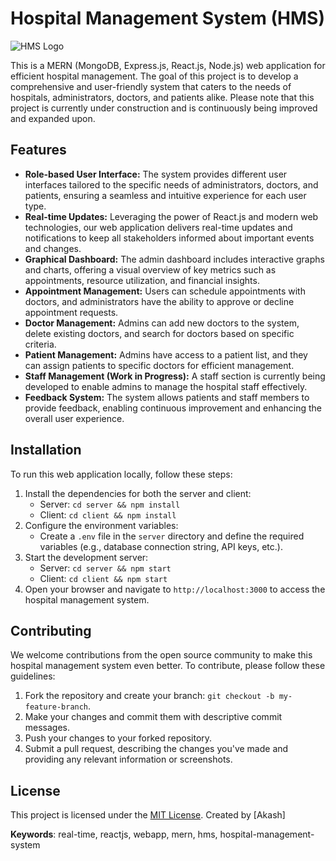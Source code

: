 # Hospital Management System (HMS)

![HMS Logo](./home-page.png)

This is a MERN (MongoDB, Express.js, React.js, Node.js) web application for efficient hospital management. The goal of this project is to develop a comprehensive and user-friendly system that caters to the needs of hospitals, administrators, doctors, and patients alike. Please note that this project is currently under construction and is continuously being improved and expanded upon.

## Features

- **Role-based User Interface:** The system provides different user interfaces tailored to the specific needs of administrators, doctors, and patients, ensuring a seamless and intuitive experience for each user type.
- **Real-time Updates:** Leveraging the power of React.js and modern web technologies, our web application delivers real-time updates and notifications to keep all stakeholders informed about important events and changes.
- **Graphical Dashboard:** The admin dashboard includes interactive graphs and charts, offering a visual overview of key metrics such as appointments, resource utilization, and financial insights.
- **Appointment Management:** Users can schedule appointments with doctors, and administrators have the ability to approve or decline appointment requests.
- **Doctor Management:** Admins can add new doctors to the system, delete existing doctors, and search for doctors based on specific criteria.
- **Patient Management:** Admins have access to a patient list, and they can assign patients to specific doctors for efficient management.
- **Staff Management (Work in Progress):** A staff section is currently being developed to enable admins to manage the hospital staff effectively.
- **Feedback System:** The system allows patients and staff members to provide feedback, enabling continuous improvement and enhancing the overall user experience.

## Installation

To run this web application locally, follow these steps:

1. Install the dependencies for both the server and client:
   - Server: `cd server && npm install`
   - Client: `cd client && npm install`
2. Configure the environment variables:
   - Create a `.env` file in the `server` directory and define the required variables (e.g., database connection string, API keys, etc.).
3. Start the development server:
   - Server: `cd server && npm start`
   - Client: `cd client && npm start`
4. Open your browser and navigate to `http://localhost:3000` to access the hospital management system.

## Contributing

We welcome contributions from the open source community to make this hospital management system even better. To contribute, please follow these guidelines:

1. Fork the repository and create your branch: `git checkout -b my-feature-branch`.
2. Make your changes and commit them with descriptive commit messages.
3. Push your changes to your forked repository.
4. Submit a pull request, describing the changes you've made and providing any relevant information or screenshots.

## License

This project is licensed under the [MIT License](LICENSE). Created by [Akash]


**Keywords**: real-time, reactjs, webapp, mern, hms, hospital-management-system
